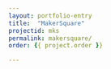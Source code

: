 ```yaml
---
layout: portfolio-entry
title:  "MakerSquare"
projectid: mks
permalink: makersquare/
order: {{ project.order }}

---
```


